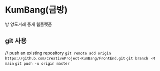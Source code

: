 # KumBang(금방)
방 양도거래 중개 웹플랫폼

## git 사용
// push an existing repository 
`git remote add origin https://github.com/CreativeProject-KumBang/FrontEnd.git`
`git branch -M main`
`git push -u origin master`


